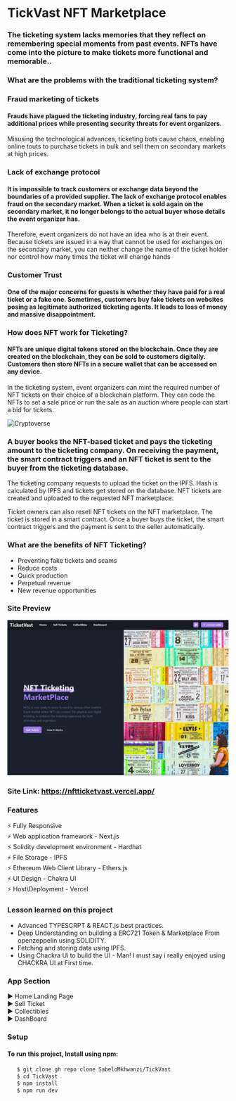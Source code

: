# TickVast NFT Marketplace 

### The ticketing system lacks memories that they reflect on remembering special moments from past events. NFTs have come into the picture to make tickets more functional and memorable..

### What are the problems with the traditional ticketing system?

### Fraud marketing of tickets
#### Frauds have plagued the ticketing industry, forcing real fans to pay additional prices while presenting security threats for event organizers.
Misusing the technological advances, ticketing bots cause chaos, enabling online touts to purchase tickets in bulk and sell them on secondary markets at high prices.

### Lack of exchange protocol
#### It is impossible to track customers or exchange data beyond the boundaries of a provided supplier. The lack of exchange protocol enables fraud on the secondary market. When a ticket is sold again on the secondary market, it no longer belongs to the actual buyer whose details the event organizer has.
Therefore, event organizers do not have an idea who is at their event. Because tickets are issued in a way that cannot be used for exchanges on the secondary market, you can neither change the name of the ticket holder nor control how many times the ticket will change hands

### Customer Trust
#### One of the major concerns for guests is whether they have paid for a real ticket or a fake one. Sometimes, customers buy fake tickets on websites posing as legitimate authorized ticketing agents. It leads to loss of money and massive disappointment.

### How does NFT work for Ticketing?

#### NFTs are unique digital tokens stored on the blockchain. Once they are created on the blockchain, they can be sold to customers digitally. Customers then store NFTs in a secure wallet that can be accessed on any device.

In the ticketing system, event organizers can mint the required number of NFT tickets on their choice of a blockchain platform. They can code the NFTs to set a sale price or run the sale as an auction where people can start a bid for tickets.

![Cryptoverse](https://d3lkc3n5th01x7.cloudfront.net/wp-content/uploads/2021/07/26033807/nfts-in-ticketing.svg)

### A buyer books the NFT-based ticket and pays the ticketing amount to the ticketing company. On receiving the payment, the smart contract triggers and an NFT ticket is sent to the buyer from the ticketing database.

The ticketing company requests to upload the ticket on the IPFS. Hash is calculated by IPFS and tickets get stored on the database. NFT tickets are created and uploaded to the requested NFT marketplace.

Ticket owners can also resell NFT tickets on the NFT marketplace. The ticket is stored in a smart contract. Once a buyer buys the ticket, the smart contract triggers and the payment is sent to the seller automatically.

### What are the benefits of NFT Ticketing?

* Preventing fake tickets and scams
* Reduce costs
* Quick production
* Perpetual revenue
* New revenue opportunities

### Site Preview
![Cryptoverse](https://github.com/SabeloMkhwanzi/TicketVast/blob/main/nft-ticketing-marketplace-Landing%20Page1.jpg)

### Site Link: https://nftticketvast.vercel.app/

### Features
 :zap: Fully Responsive\
 :zap: Web application framework - Next.js\
 :zap: Solidity development environment - Hardhat\
 :zap: File Storage - IPFS\
 :zap: Ethereum Web Client Library - Ethers.js\
 :zap: UI Design - Chakra UI\
 :zap: Host\Deployment - Vercel
 

### Lesson learned on this project
* Advanced TYPESCRPT & REACT.js best practices.
* Deep Understanding on building a ERC721 Token & Marketplace From openzeppelin using SOLIDITY.
* Fetching and storing data using IPFS.
* Using Chackra Ui to build the UI - Man! I must say i really enjoyed using CHACKRA UI at First time.  

### App Section
:arrow_forward: Home Landing Page\
:arrow_forward: Sell Ticket\
:arrow_forward: Collectibles\
:arrow_forward: DashBoard

### Setup 
#### To run this project, Install using npm:

```
   $ git clone gh repo clone SabeloMkhwanzi/TickVast
   $ cd TickVast
   $ npm install
   $ npm run dev
   ```
